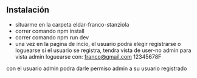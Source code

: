 ## Instalación

- situarme en la carpeta eldar-franco-stanziola
- correr comando npm install
- correr comando npm run dev
- una vez en la pagina de incio, el usuario podra elegir registrarse o loguearse
si el usuario se registra, tendra vista de user-no admin
para vista admin loguearse con:
  franco@gmail.com
  12345678F

con el usuario admin podra darle permiso admin a su usuario registrado
